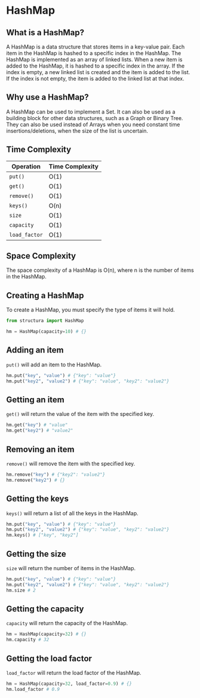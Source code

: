 # **HashMap**

## **What is a HashMap?**

A HashMap is a data structure that stores items in a key-value pair. Each item in the HashMap is hashed to a specific index in the HashMap. The HashMap is implemented as an array of linked lists. When a new item is added to the HashMap, it is hashed to a specific index in the array. If the index is empty, a new linked list is created and the item is added to the list. If the index is not empty, the item is added to the linked list at that index.

## **Why use a HashMap?**

A HashMap can be used to implement a Set. It can also be used as a building block for other data structures, such as a Graph or Binary Tree. They can also be used instead of Arrays when you need constant time insertions/deletions, when the size of the list is uncertain.

## **Time Complexity**

| Operation     | Time Complexity |
| ------------- | --------------- |
| `put()`       | O(1)            |
| `get()`       | O(1)            |
| `remove()`    | O(1)            |
| `keys()`      | O(n)            |
| `size`        | O(1)            |
| `capacity`    | O(1)            |
| `load_factor` | O(1)            |

## **Space Complexity**

The space complexity of a HashMap is O(n), where n is the number of items in the HashMap.

## **Creating a HashMap**

To create a HashMap, you must specify the type of items it will hold.

```Python
from structura import HashMap

hm = HashMap(capacity=10) # {}
```

## **Adding an item**

`put()` will add an item to the HashMap.

```python
hm.put("key", "value") # {"key": "value"}
hm.put("key2", "value2") # {"key": "value", "key2": "value2"}
```

## **Getting an item**

`get()` will return the value of the item with the specified key.

```python
hm.get("key") # "value"
hm.get("key2") # "value2"
```

## **Removing an item**

`remove()` will remove the item with the specified key.

```python
hm.remove("key") # {"key2": "value2"}
hm.remove("key2") # {}
```

## **Getting the keys**

`keys()` will return a list of all the keys in the HashMap.

```python
hm.put("key", "value") # {"key": "value"}
hm.put("key2", "value2") # {"key": "value", "key2": "value2"}
hm.keys() # ["key", "key2"]
```

## **Getting the size**

`size` will return the number of items in the HashMap.

```python
hm.put("key", "value") # {"key": "value"}
hm.put("key2", "value2") # {"key": "value", "key2": "value2"}
hm.size # 2
```

## **Getting the capacity**

`capacity` will return the capacity of the HashMap.

```python
hm = HashMap(capacity=32) # {}
hm.capacity # 32
```

## **Getting the load factor**

`load_factor` will return the load factor of the HashMap.

```python
hm = HashMap(capacity=32, load_factor=0.9) # {}
hm.load_factor # 0.9
```
